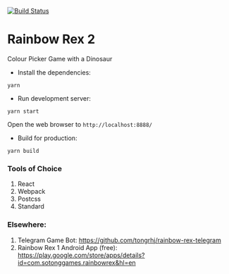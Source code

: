 [![Build Status](https://travis-ci.org/tongrhj/rainbow-rex-2.svg?branch=master)](https://travis-ci.org/tongrhj/rainbow-rex-2)

# Rainbow Rex 2
Colour Picker Game with a Dinosaur

* Install the dependencies:

```
yarn
```

* Run development server:

```
yarn start
```

Open the web browser to `http://localhost:8888/`

* Build for production:

```
yarn build
```

### Tools of Choice
1. React
2. Webpack
3. Postcss
4. Standard

### Elsewhere:
1. Telegram Game Bot: https://github.com/tongrhj/rainbow-rex-telegram
2. Rainbow Rex 1 Android App (free): https://play.google.com/store/apps/details?id=com.sotonggames.rainbowrex&hl=en
